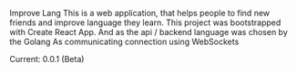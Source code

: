 Improve Lang
This is a web application, that helps people to find new friends and improve language they learn.
This project was bootstrapped with Create React App.
And as the api / backend language was chosen by the Golang
As communicating connection using WebSockets

Current: 0.0.1 (Beta)

